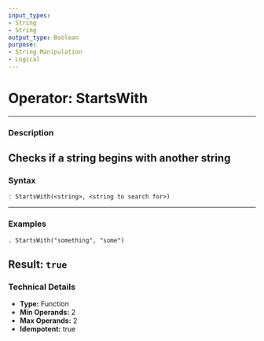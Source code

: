 ```yaml
---
input_types:
- String
- String
output_type: Boolean
purpose:
- String Manipulation
- Logical
---
```

# Operator: StartsWith
---
### **Description**
Checks if a string begins with another string
---
### **Syntax**
```
: StartsWith(<string>, <string to search for>)
```
---
### **Examples**
```
. StartsWith("something", "some")
```
**Result:** `true`
---
### **Technical Details**
- **Type:** Function
- **Min Operands:** 2
- **Max Operands:** 2
- **Idempotent:** true